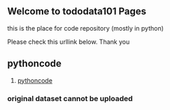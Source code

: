 ## Welcome to tododata101 Pages

this is the place for code repository (mostly in python)

Please check this urllink below. 
Thank you

## pythoncode
1. [pythoncode](https://github.com/tododata101/tododata101.github.io/tree/master/pythoncode) 

### original dataset cannot be uploaded
